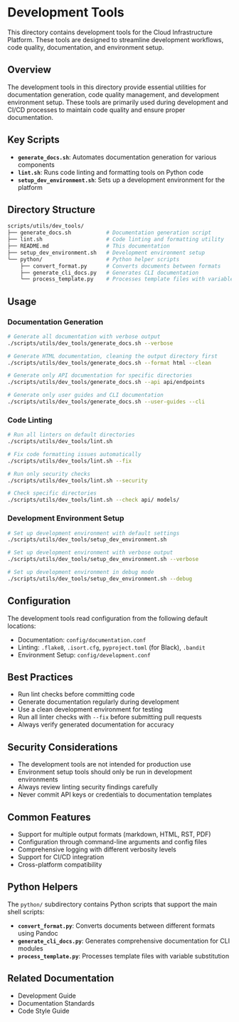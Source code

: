 # Development Tools

This directory contains development tools for the Cloud Infrastructure Platform. These tools are designed to streamline development workflows, code quality, documentation, and environment setup.

## Overview

The development tools in this directory provide essential utilities for documentation generation, code quality management, and development environment setup. These tools are primarily used during development and CI/CD processes to maintain code quality and ensure proper documentation.

## Key Scripts

- **`generate_docs.sh`**: Automates documentation generation for various components
- **`lint.sh`**: Runs code linting and formatting tools on Python code
- **`setup_dev_environment.sh`**: Sets up a development environment for the platform

## Directory Structure
```bash
scripts/utils/dev_tools/
├── generate_docs.sh           # Documentation generation script
├── lint.sh                    # Code linting and formatting utility
├── README.md                  # This documentation
├── setup_dev_environment.sh   # Development environment setup
└── python/                    # Python helper scripts
    ├── convert_format.py      # Converts documents between formats
    ├── generate_cli_docs.py   # Generates CLI documentation
    └── process_template.py    # Processes template files with variable substitution

```

## Usage

### Documentation Generation

```bash
# Generate all documentation with verbose output
./scripts/utils/dev_tools/generate_docs.sh --verbose

# Generate HTML documentation, cleaning the output directory first
./scripts/utils/dev_tools/generate_docs.sh --format html --clean

# Generate only API documentation for specific directories
./scripts/utils/dev_tools/generate_docs.sh --api api/endpoints

# Generate only user guides and CLI documentation
./scripts/utils/dev_tools/generate_docs.sh --user-guides --cli
```

### Code Linting

```bash
# Run all linters on default directories
./scripts/utils/dev_tools/lint.sh

# Fix code formatting issues automatically
./scripts/utils/dev_tools/lint.sh --fix

# Run only security checks
./scripts/utils/dev_tools/lint.sh --security

# Check specific directories
./scripts/utils/dev_tools/lint.sh --check api/ models/
```

### Development Environment Setup

```bash
# Set up development environment with default settings
./scripts/utils/dev_tools/setup_dev_environment.sh

# Set up development environment with verbose output
./scripts/utils/dev_tools/setup_dev_environment.sh --verbose

# Set up development environment in debug mode
./scripts/utils/dev_tools/setup_dev_environment.sh --debug
```

## Configuration

The development tools read configuration from the following default locations:

- Documentation: `config/documentation.conf`
- Linting: `.flake8`, `.isort.cfg`, `pyproject.toml` (for Black), `.bandit`
- Environment Setup: `config/development.conf`

## Best Practices

- Run lint checks before committing code
- Generate documentation regularly during development
- Use a clean development environment for testing
- Run all linter checks with `--fix` before submitting pull requests
- Always verify generated documentation for accuracy

## Security Considerations

- The development tools are not intended for production use
- Environment setup tools should only be run in development environments
- Always review linting security findings carefully
- Never commit API keys or credentials to documentation templates

## Common Features

- Support for multiple output formats (markdown, HTML, RST, PDF)
- Configuration through command-line arguments and config files
- Comprehensive logging with different verbosity levels
- Support for CI/CD integration
- Cross-platform compatibility

## Python Helpers

The `python/` subdirectory contains Python scripts that support the main shell scripts:

- **`convert_format.py`**: Converts documents between different formats using Pandoc
- **`generate_cli_docs.py`**: Generates comprehensive documentation for CLI modules
- **`process_template.py`**: Processes template files with variable substitution

## Related Documentation

- Development Guide
- Documentation Standards
- Code Style Guide
